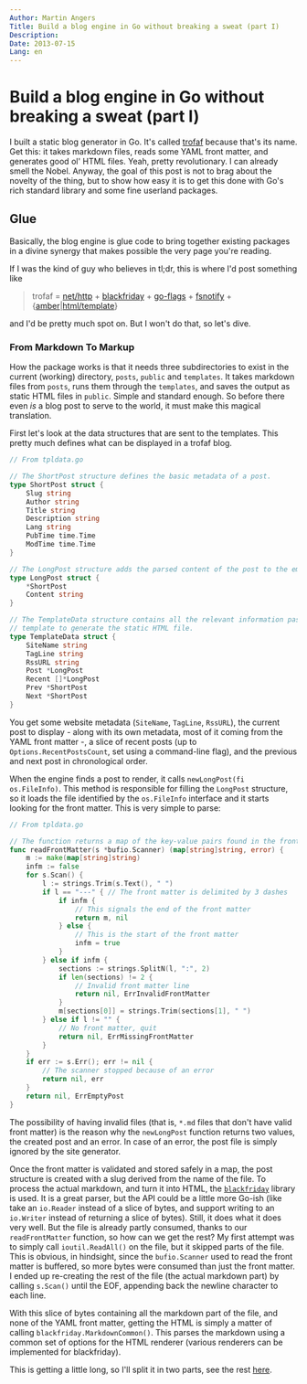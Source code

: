 ```yaml
---
Author: Martin Angers
Title: Build a blog engine in Go without breaking a sweat (part I)
Description: 
Date: 2013-07-15
Lang: en
---
```


# Build a blog engine in Go without breaking a sweat (part I)

I built a static blog generator in Go. It's called [trofaf][1] because that's its name. Get this: it takes markdown files, reads some YAML front matter, and generates good ol' HTML files. Yeah, pretty revolutionary. I can already smell the Nobel. Anyway, the goal of this post is not to brag about the novelty of the thing, but to show how easy it is to get this done with Go's rich standard library and some fine userland packages.

## Glue

Basically, the blog engine is glue code to bring together existing packages in a divine synergy that makes possible the very page you're reading.

If I was the kind of guy who believes in tl;dr, this is where I'd post something like

> trofaf = [net/http][2] + [blackfriday][3] + [go-flags][4] + [fsnotify][5] + {[amber][6]|[html/template][7]}

and I'd be pretty much spot on. But I won't do that, so let's dive.

### From Markdown To Markup

How the package works is that it needs three subdirectories to exist in the current (working) directory, `posts`, `public` and `templates`. It takes markdown files from `posts`, runs them through the `templates`, and saves the output as static HTML files in `public`. Simple and standard enough. So before there even *is* a blog post to serve to the world, it must make this magical translation.

First let's look at the data structures that are sent to the templates. This pretty much defines what can be displayed in a trofaf blog.

``` go
// From tpldata.go

// The ShortPost structure defines the basic metadata of a post.
type ShortPost struct {
	Slug string
	Author string
	Title string
	Description string
	Lang string
	PubTime time.Time
	ModTime time.Time
}

// The LongPost structure adds the parsed content of the post to the embedded ShortPost information.
type LongPost struct {
	*ShortPost
	Content string
}

// The TemplateData structure contains all the relevant information passed to the
// template to generate the static HTML file.
type TemplateData struct {
	SiteName string
	TagLine string
	RssURL string
	Post *LongPost
	Recent []*LongPost
	Prev *ShortPost
	Next *ShortPost
}
```

You get some website metadata (`SiteName`, `TagLine`, `RssURL`), the current post to display - along with its own metadata, most of it coming from the YAML front matter -, a slice of recent posts (up to `Options.RecentPostsCount`, set using a command-line flag), and the previous and next post in chronological order.

When the engine finds a post to render, it calls `newLongPost(fi os.FileInfo)`. This method is responsible for filling the `LongPost` structure, so it loads the file identified by the `os.FileInfo` interface and it starts looking for the front matter. This is very simple to parse:

``` go
// From tpldata.go

// The function returns a map of the key-value pairs found in the front matter.
func readFrontMatter(s *bufio.Scanner) (map[string]string, error) {
	m := make(map[string]string)
	infm := false
	for s.Scan() {
		l := strings.Trim(s.Text(), " ")
		if l == "---" { // The front matter is delimited by 3 dashes
			if infm {
				// This signals the end of the front matter
				return m, nil
			} else {
				// This is the start of the front matter
				infm = true
			}
		} else if infm {
			sections := strings.SplitN(l, ":", 2)
			if len(sections) != 2 {
				// Invalid front matter line
				return nil, ErrInvalidFrontMatter
			}
			m[sections[0]] = strings.Trim(sections[1], " ")
		} else if l != "" {
			// No front matter, quit
			return nil, ErrMissingFrontMatter
		}
	}
	if err := s.Err(); err != nil {
		// The scanner stopped because of an error
		return nil, err
	}
	return nil, ErrEmptyPost
}
```

The possibility of having invalid files (that is, `*.md` files that don't have valid front matter) is the reason why the `newLongPost` function returns two values, the created post and an error. In case of an error, the post file is simply ignored by the site generator.

Once the front matter is validated and stored safely in a map, the post structure is created with a slug derived from the name of the file. To process the actual markdown, and turn it into HTML, the [`blackfriday`][3] library is used. It is a great parser, but the API could be a little more Go-ish (like take an `io.Reader` instead of a slice of bytes, and support writing to an `io.Writer` instead of returning a slice of bytes). Still, it does what it does very well. But the file is already partly consumed, thanks to our `readFrontMatter` function, so how can we get the rest? My first attempt was to simply call `ioutil.ReadAll()` on the file, but it skipped parts of the file. This is obvious, in hindsight, since the `bufio.Scanner` used to read the front matter is buffered, so more bytes were consumed than just the front matter. I ended up re-creating the rest of the file (the actual markdown part) by calling `s.Scan()` until the EOF, appending back the newline character to each line.

With this slice of bytes containing all the markdown part of the file, and none of the YAML front matter, getting the HTML is simply a matter of calling `blackfriday.MarkdownCommon()`. This parses the markdown using a common set of options for the HTML renderer (various renderers can be implemented for blackfriday).

This is getting a little long, so I'll split it in two parts, see the rest [here][8].

[1]: https://github.com/PuerkitoBio/trofaf
[2]: http://tip.golang.org/pkg/net/http/
[3]: https://github.com/russross/blackfriday
[4]: https://github.com/jessevdk/go-flags
[5]: https://github.com/howeyc/fsnotify
[6]: https://github.com/eknkc/amber
[7]: http://tip.golang.org/pkg/html/template/
[8]: http://0value.com/
